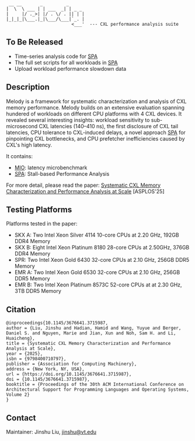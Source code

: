 ```
 __ __       _         _      
|  \  \ ___ | | ___  _| | _ _ 
|     |/ ._>| |/ . \/ . || | |
|_|_|_|\___.|_|\___/\___|`_. |
                         <___'  --- CXL performance analysis suite
```

## To Be Released
* Time-series analysis code for [SPA](spa)
* The full set scripts for all workloads in [SPA](spa)
* Upload workload performance slowdown data

## Description
Melody is a framework for systematic characterization and analysis of CXL memory performance. 
Melody builds on an extensive evaluation spanning hundered of workloads on different CPU platforms with 4 CXL devices. 
It revealed several interesting insights: 
workload sensitivity to sub-microsecond CXL latencies (140–410 ns), 
the first disclosure of CXL tail latencies, CPU tolerance to CXL-induced delays, 
a novel approach [SPA](spa) for pinpointing CXL bottlenecks, 
and CPU prefetcher inefficiencies caused by CXL's high latency.

It contains:
+ [MIO](mio): latency microbenchmark
+ [SPA](spa): Stall-based Performance Analysis

For more detail, please read the paper: 
[Systematic CXL Memory Characterization and Performance Analysis at Scale](https://dl.acm.org/doi/pdf/10.1145/3676641.3715987) [ASPLOS'25]

## Testing Platforms
Platforms tested in the paper:

+ SKX A: Two Intel Xeon Silver 4114 10-core CPUs at 2.20 GHz, 192GB DDR4 Memory
+ SKX B: Eight Intel Xeon Platinum 8180 28-core CPUs at 2.50GHz, 376GB DDR4 Memory
+ SPR: Two Intel Xeon Gold 6430 32-core CPUs at 2.10 GHz, 256GB DDR5 Memory
+ EMR A: Two Intel Xeon Gold 6530 32-core CPUs at 2.10 GHz, 256GB DDR5 Memory
+ EMR B: Two Intel Xeon Platinum 8573C 52-core CPUs at at 2.30 GHz, 3TB DDR5 Memory

## Citation

```
@inproceedings{10.1145/3676641.3715987,
author = {Liu, Jinshu and Hadian, Hamid and Wang, Yuyue and Berger, Daniel S. and Nguyen, Marie and Jian, Xun and Noh, Sam H. and Li, Huaicheng},
title = {Systematic CXL Memory Characterization and Performance Analysis at Scale},
year = {2025},
isbn = {9798400710797},
publisher = {Association for Computing Machinery},
address = {New York, NY, USA},
url = {https://doi.org/10.1145/3676641.3715987},
doi = {10.1145/3676641.3715987},
booktitle = {Proceedings of the 30th ACM International Conference on Architectural Support for Programming Languages and Operating Systems, Volume 2}
}
```

## Contact
Maintainer: Jinshu Liu, jinshu@vt.edu
